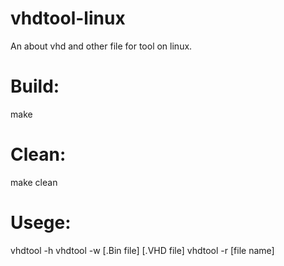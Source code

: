# vhdtool-linux
An about vhd and other file for tool on linux.

# Build:
make
# Clean:
make clean
# Usege:
vhdtool -h
vhdtool -w [.Bin file] [.VHD file]
vhdtool -r [file name]